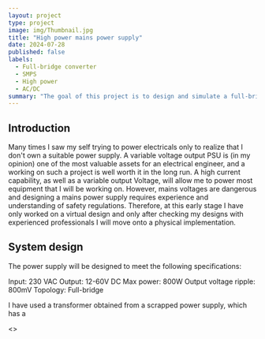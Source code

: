 ```yaml
---
layout: project 
type: project
image: img/Thumbnail.jpg
title: "High power mains power supply"
date: 2024-07-28
published: false
labels:
  - Full-bridge converter
  - SMPS
  - High power
  - AC/DC
summary: "The goal of this project is to design and simulate a full-bridge AC-DC converter with variable output voltages up to 60V."
---
```

<h2>Introduction</h2>
Many times I saw my self trying to power electricals only to realize that I don't own a suitable power supply. A variable voltage output PSU is (in my opinion) one of the most valuable assets for an electrical engineer, and a working on such a project is well worth it in the long run. A high current capability, as well as a variable output Voltage, will allow me to power most equipment that I will be working on. However, mains voltages are dangerous and designing a mains power supply requires experience and understanding of safety regulations. Therefore, at this early stage I have only worked on a virtual design and only after checking my designs with experienced professionals I will move onto a physical implementation. 

<h2>System design</h2>
The power supply will be designed to meet the following specifications:

Input: 230 VAC
Output: 12-60V DC
Max power: 800W
Output voltage ripple: 800mV
Topology: Full-bridge

I have used a transformer obtained from a scrapped power supply, which has a 


<>
  
</ul>
